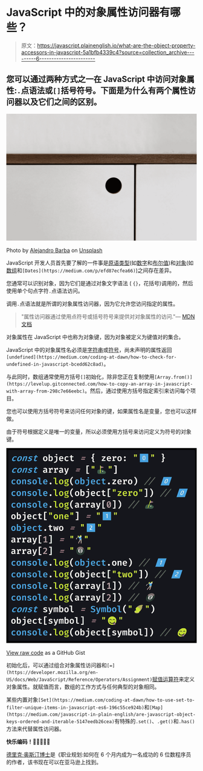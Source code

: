 # JavaScript 中的对象属性访问器有哪些？

> 原文：<https://javascript.plainenglish.io/what-are-the-object-property-accessors-in-javascript-5a1bfb4339c4?source=collection_archive---------6----------------------->

## 您可以通过两种方式之一在 JavaScript 中访问对象属性:`.`点语法或`[]`括号符号。下面是为什么有两个属性访问器以及它们之间的区别。

![](img/944344832d9227a716494ecfc1a080be.png)

Photo by [Alejandro Barba](https://unsplash.com/@albrb?utm_source=medium&utm_medium=referral) on [Unsplash](https://unsplash.com?utm_source=medium&utm_medium=referral)

JavaScript 开发人员首先要了解的一件事是[原语类型](https://medium.com/p/671909def6ca)(如[数字](https://medium.com/javascript-in-plain-english/how-to-check-for-a-number-in-javascript-8d9024708153)和[布尔值](https://medium.com/javascript-in-plain-english/how-to-check-for-a-boolean-in-javascript-98fdc8aec2a7))和[对象](https://medium.com/p/3b2632330296)(如[数组](https://medium.com/javascript-in-plain-english/how-to-check-for-an-array-in-javascript-6ad20f7a0e21)和`[Dates](https://medium.com/p/efd87ecfea66)`)之间存在差异。

您通常可以识别对象，因为它们是通过对象文字语法 ( `{}`，花括号)调用的，然后使用单个句点字符`.`点语法访问。

调用`.`点语法就是所谓的对象属性访问器，因为它允许您访问指定的属性。

> "属性访问器通过使用点符号或括号符号来提供对对象属性的访问."— [MDN 文档](https://developer.mozilla.org/en-US/docs/Web/JavaScript/Reference/Operators/Property_accessors)

对象属性在 JavaScript 中也称为对象键，因为对象被定义为键值对的集合。

JavaScript 中的对象属性名必须是[字符串](https://medium.com/javascript-in-plain-english/how-to-check-for-a-string-in-javascript-a16b196915ff)或[符号](https://medium.com/p/30c3f294ea65)，尚未声明的属性返回`[undefined](https://medium.com/coding-at-dawn/how-to-check-for-undefined-in-javascript-bcedd62c8ad)`。

与此同时，数组通常使用方括号`[]`初始化，除非您正在复制使用`[Array.from()](https://levelup.gitconnected.com/how-to-copy-an-array-in-javascript-with-array-from-298c7e66eebc)`。然后，通过使用方括号指定索引来访问每个项目。

您也可以使用方括号符号来访问任何对象的键，如果属性名是变量，您也可以这样做。

由于符号根据定义是唯一的变量，所以必须使用方括号来访问定义为符号的对象键。

![](img/a86a96a6221d5b97d92fe6f8ba62cfcb.png)

[View raw code](https://gist.github.com/DoctorDerek/c86c2927276662e869d1f2fc1e257c50) as a GitHub Gist

初始化后，可以通过组合对象属性访问器和`[=](https://developer.mozilla.org/en-US/docs/Web/JavaScript/Reference/Operators/Assignment)`[赋值运算符](https://developer.mozilla.org/en-US/docs/Web/JavaScript/Reference/Operators/Assignment)来定义对象属性。就赋值而言，数组的工作方式与任何典型的对象相同。

某些内置对象`[Set](https://medium.com/coding-at-dawn/how-to-use-set-to-filter-unique-items-in-javascript-es6-196c55ce924b)`和`[Map](https://medium.com/javascript-in-plain-english/are-javascript-object-keys-ordered-and-iterable-5147eedb26cea)`有特殊的`.set()`、`.get()`和`.has()`方法来代替属性访问器。

**快乐编码！**🍧🍨🧁🍫🍪

[德里克·奥斯汀博士](https://www.linkedin.com/in/derek-austin/)是《职业规划:如何在 6 个月内成为一名成功的 6 位数程序员 的作者，该书现在可以在亚马逊上找到。